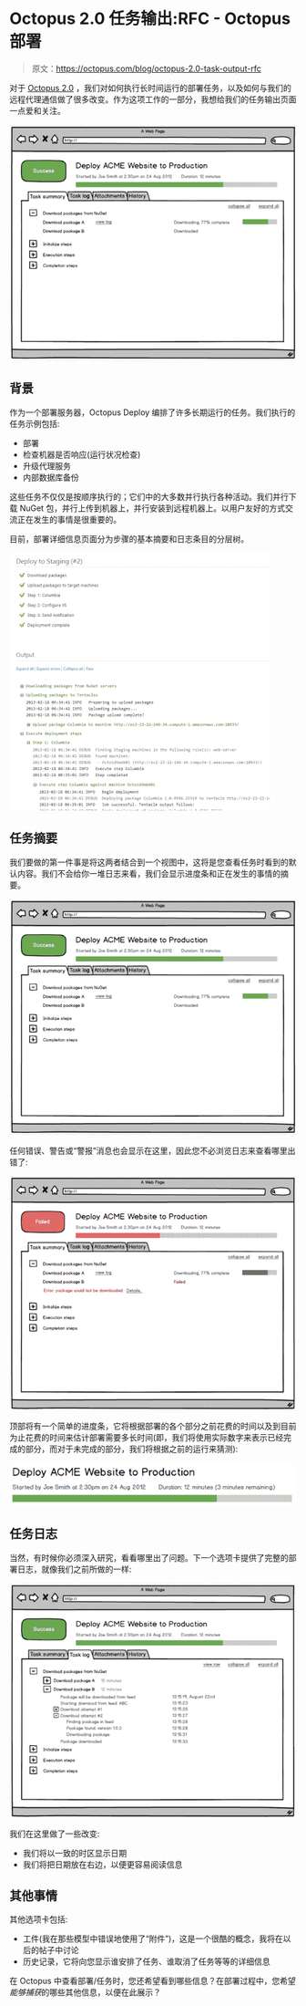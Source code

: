 # Octopus 2.0 任务输出:RFC - Octopus 部署

> 原文：<https://octopus.com/blog/octopus-2.0-task-output-rfc>

对于 [Octopus 2.0](http://octopusdeploy.com/blog/octopus-2.0-vision) ，我们对如何执行长时间运行的部署任务，以及如何与我们的远程代理通信做了很多改变。作为这项工作的一部分，我想给我们的任务输出页面一点爱和关注。

![Mockup of the new tasks page](img/37977f8d45014fd1a0464129dfa289e1.png)

## 背景

作为一个部署服务器，Octopus Deploy 编排了许多长期运行的任务。我们执行的任务示例包括:

*   部署
*   检查机器是否响应(运行状况检查)
*   升级代理服务
*   内部数据库备份

这些任务不仅仅是按顺序执行的；它们中的大多数并行执行各种活动。我们并行下载 NuGet 包，并行上传到机器上，并行安装到远程机器上。以用户友好的方式交流正在发生的事情是很重要的。

目前，部署详细信息页面分为步骤的基本摘要和日志条目的分层树。

![The current Octopus Deploy tasks output](img/3b37107ea19c6b87ab68b61bcc26a94e.png)

## 任务摘要

我们要做的第一件事是将这两者结合到一个视图中，这将是您查看任务时看到的默认内容。我们不会给你一堆日志来看，我们会显示进度条和正在发生的事情的摘要。

![The new task summary screen mockup](img/37977f8d45014fd1a0464129dfa289e1.png)

任何错误、警告或“警报”消息也会显示在这里，因此您不必浏览日志来查看哪里出错了:

![When something goes wrong](img/332900bd251612ab666b068d39fb8e27.png)

顶部将有一个简单的进度条，它将根据部署的各个部分之前花费的时间以及到目前为止花费的时间来估计部署需要多长时间(即，我们将使用实际数字来表示已经完成的部分，而对于未完成的部分，我们将根据之前的运行来猜测):

![Task progress](img/8ae5cb02dadb2b6dfcf79e0b3d7d3913.png)

## 任务日志

当然，有时候你必须深入研究，看看哪里出了问题。下一个选项卡提供了完整的部署日志，就像我们之前所做的一样:

![Task log](img/103ecf38066f28a328710b54c566f02e.png)

我们在这里做了一些改变:

*   我们将以一致的时区显示日期
*   我们将把日期放在右边，以便更容易阅读信息

## 其他事情

其他选项卡包括:

*   工件(我在那些模型中错误地使用了“附件”)，这是一个很酷的概念，我将在以后的帖子中讨论
*   历史记录，它将向您显示谁安排了任务、谁取消了任务等等的详细信息

在 Octopus 中查看部署/任务时，您还希望看到哪些信息？在部署过程中，您希望*能够捕获*的哪些其他信息，以便在此展示？